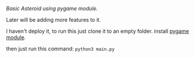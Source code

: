 *Basic Asteroid using pygame module.*

Later will be adding more features to it.

I haven't deploy it, to run this just clone it to an empty folder.
install [pygame module](https://www.pygame.org/news).

then just run this command:
`python3 main.py`

